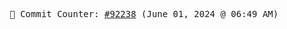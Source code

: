 <p align="center">
    <samp>
        📮 Commit Counter: <a href="https://github.com/Javascript-void0/Javascript-void0/commits/main">#92238</a> (June 01, 2024 @ 06:49 AM)
    </samp>
</p>